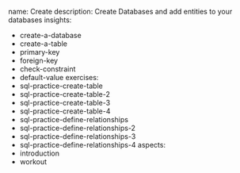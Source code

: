 name: Create
description: Create Databases and add entities to your databases
insights:
  - create-a-database
  - create-a-table
  - primary-key
  - foreign-key
  - check-constraint
  - default-value
exercises:
  - sql-practice-create-table
  - sql-practice-create-table-2
  - sql-practice-create-table-3
  - sql-practice-create-table-4
  - sql-practice-define-relationships
  - sql-practice-define-relationships-2
  - sql-practice-define-relationships-3
  - sql-practice-define-relationships-4
aspects:
  - introduction
  - workout
 

